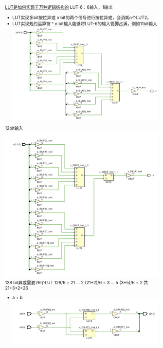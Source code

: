 [LUT是如何实现千万种逻辑结构的](https://blog.csdn.net/weiaipan1314/article/details/104317186)
LUT-6：6输入，1输出
* LUT实现多bit按位异或
n bit的两个信号进行按位异或，会消耗n个LUT2。
* LUT实现规约运算符 ^
n bit输入能够将LUT-6的输入管脚占满，例如11bit输入
![](LUT实现逻辑功能.assets\23495115-1a33e21f55a864d7.png)

12bit输入
![](LUT实现逻辑功能.assets\23495115-974c0fa55b118622.png)
128 bit异或需要26个LUT
128/6 = 21 ... 2
(21+2)/6 = 3 ... 5
(3+5)/6 = 2
共21+3+2=26

* a + b
![](LUT实现逻辑功能.assets\23495115-db80ff1382556f25.png)






